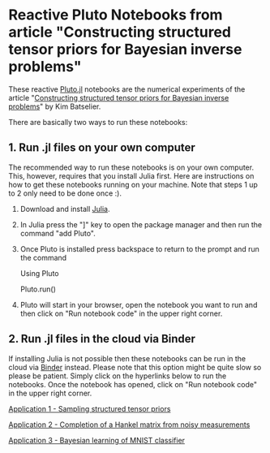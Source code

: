 # Reactive Pluto Notebooks from article "Constructing structured tensor priors for Bayesian inverse problems" 

These reactive [Pluto.jl](https://github.com/fonsp/Pluto.jl) notebooks are the numerical experiments of the article "[Constructing structured tensor priors for Bayesian inverse problems](https://arxiv.org/abs/2406.17597)" by Kim Batselier.

There are basically two ways to run these notebooks:

## 1. Run .jl files on your own computer

The recommended way to run these notebooks is on your own computer. This, however, requires that you install Julia first. Here are instructions on how to get these notebooks running on your machine. Note that steps 1 up to 2 only need to be done once :). 

1. Download and install [Julia](https://julialang.org/).

2. In Julia press the "]" key to open the package manager and then run the command "add Pluto".

3. Once Pluto is installed press backspace to return to the prompt and run the command 
    
    Using Pluto

    Pluto.run()


4. Pluto will start in your browser, open the notebook you want to run and then click on "Run notebook code" in the upper right corner.

## 2. Run .jl files in the cloud via Binder

If installing Julia is not possible then these notebooks can be run in the cloud via [Binder](https://mybinder.org/) instead. Please note that this option might be quite slow so please be patient. Simply click on the hyperlinks below to run the notebooks. Once the notebook has opened, click on "Run notebook code" in the upper right corner.

[Application 1 - Sampling structured tensor priors](https://binder.plutojl.org/v0.19.36/open?url=https%253A%252F%252Fraw.githubusercontent.com%252FTUDelft-DeTAIL%252FAbTensors%252Fmain%252FAbTensors1.jl)


[Application 2 - Completion of a Hankel matrix from noisy measurements](https://binder.plutojl.org/v0.19.36/open?url=https%253A%252F%252Fraw.githubusercontent.com%252FTUDelft-DeTAIL%252FAbTensors%252Fmain%252FAbTensors2.jl)

[Application 3 - Bayesian learning of MNIST classifier](https://binder.plutojl.org/v0.19.36/open?url=https%253A%252F%252Fraw.githubusercontent.com%252FTUDelft-DeTAIL%252FAbTensors%252Fmain%252FAbTensors3.jl)